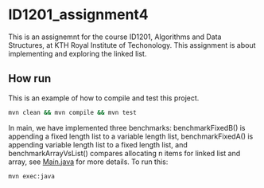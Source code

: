 # ID1201_assignment4
This is an assignemnt for the course ID1201, Algorithms and Data Structures, at KTH Royal Institute of Techonology. 
This assignment is about implementing and exploring the linked list.

## How run

This is an example of how to compile and test this project.

```bash
mvn clean && mvn compile && mvn test
```

In main, we have implemented three benchmarks: benchmarkFixedB() is appending a fixed length list to a variable length list, benchmarkFixedA() is appending variable length list to a fixed length list, and benchmarkArrayVsList() compares allocating n items for linked list and array, see [Main.java](https://github.com/Lellalu/ID1201_assignment4/blob/main/src/main/java/se/kth/id1201/Main.java) 
for more details. To run this:

```bash
mvn exec:java 
```